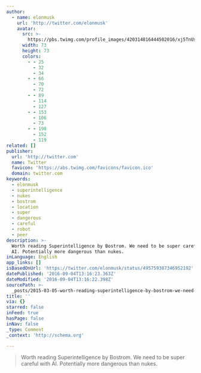 ```yaml
---
author:
  - name: elonmusk
    url: 'http://twitter.com/elonmusk'
    avatar:
      src: >-
        https://pbs.twimg.com/profile_images/420314816444502016/xj5TnUsx_bigger.jpeg
      width: 73
      height: 73
      colors:
        - - 25
          - 32
          - 34
        - - 66
          - 70
          - 72
        - - 89
          - 114
          - 127
        - - 153
          - 106
          - 73
        - - 198
          - 152
          - 119
related: []
publisher:
  url: 'http://twitter.com'
  name: Twitter
  favicon: 'https://abs.twimg.com/favicons/favicon.ico'
  domain: twitter.com
keywords:
  - elonmusk
  - superintelligence
  - nukes
  - bostrom
  - location
  - super
  - dangerous
  - careful
  - robot
  - peer
description: >-
  Worth reading Superintelligence by Bostrom. We need to be super careful with
  AI. Potentially more dangerous than nukes.
inLanguage: English
app_links: []
isBasedOnUrl: 'https://twitter.com/elonmusk/status/495759307346952192'
datePublished: '2016-09-04T13:16:23.363Z'
dateModified: '2016-09-04T13:16:22.398Z'
sourcePath: >-
  _posts/2015-03-05-worth-reading-superintelligence-by-bostrom-we-need-to-be-su.md
title: ''
via: {}
starred: false
inFeed: true
hasPage: false
inNav: false
_type: Comment
_context: 'http://schema.org'

---
```

> Worth reading Superintelligence by Bostrom. We need to be super careful with AI. Potentially more dangerous than nukes.